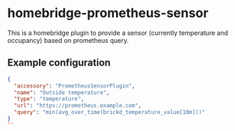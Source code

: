 # homebridge-prometheus-sensor

This is a homebridge plugin to provide a sensor (currently temperature and
occupancy) based on prometheus query.

## Example configuration
```json
{
  "accessory": "PrometheusSensorPlugin",
  "name": "Outside temperature",
  "type": "temperature",
  "url": "https://prometheus.example.com",
  "query": "min(avg_over_time(brickd_temperature_value[10m]))"
}
``
